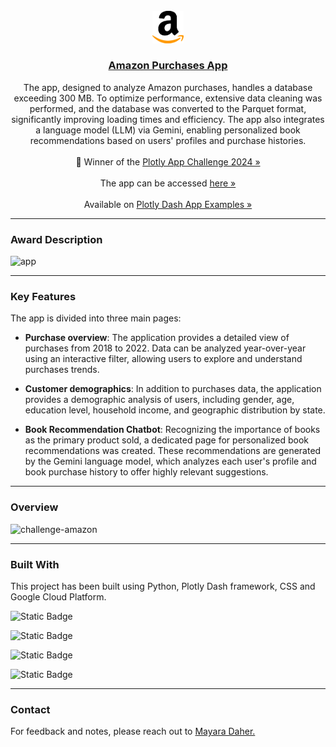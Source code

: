 <br/>
<div align="center">
  <a href="https://amazonchallenge-122629525979.southamerica-east1.run.app">
    <img src="assets/logos/favicon.svg" width="50px">
    <h3 align="center">Amazon Purchases App</h3>
  </a>
</div>

<div align="center">
    The app, designed to analyze Amazon purchases, handles a database exceeding 300 MB. To optimize performance, extensive data cleaning was performed, and the database was converted to the Parquet format, significantly improving loading times and efficiency. The app also integrates a language model (LLM) via Gemini, enabling personalized book recommendations based on users' profiles and purchase histories.
    <br/>
    <br/>
    🥇 Winner of the
    <a href="https://community.plotly.com/t/dash-club-16-autumn-app-challenge-figure-friday-improving-plotly-charts-component-and-app-of-the-month/87493" target="_blank">Plotly App Challenge 2024 »</a>
    <br/>
    <br/>
    The app can be accessed
    <a href="https://amazonchallenge-122629525979.southamerica-east1.run.app" target="_blank">here »</a>  
    <br/>
    <br/>
    Available on
    <a href="https://plotly.com/examples/" target="_blank">Plotly Dash App Examples »</a>
</div>

---

### Award Description

<img width="718" alt="app" src="https://github.com/user-attachments/assets/51184767-7140-4ee5-b8e7-d1a51022e9e8"> <br>

---

### Key Features

The app is divided into three main pages:
- **Purchase overview**: The application provides a detailed view of purchases from 2018 to 2022. Data can be analyzed year-over-year using an interactive filter, allowing users to explore and understand purchases trends.

- **Customer demographics**: In addition to purchases data, the application provides a demographic analysis of users, including gender, age, education level, household income, and geographic distribution by state.

- **Book Recommendation Chatbot**: Recognizing the importance of books as the primary product sold, a dedicated page for personalized book recommendations was created. These recommendations are generated by the Gemini language model, which analyzes each user's profile and book purchase history to offer highly relevant suggestions.

---

### Overview

![challenge-amazon](https://github.com/user-attachments/assets/7b06fdcc-087b-4fb8-b398-8a8ef97a84fa)

---

### Built With

<span style="font-weight: normal;">This project has been built using Python, Plotly Dash framework, CSS and Google Cloud Platform.

![Static Badge](https://img.shields.io/badge/Python-3670A0?style=for-the-badge&logo=python&logoColor=ffdd54)

![Static Badge](https://img.shields.io/badge/Plotly-4E84C4?style=for-the-badge&logo=plotly&logoColor=white)

![Static Badge](https://img.shields.io/badge/CSS-239120?style=for-the-badge&logo=css3&logoColor=white)

![Static Badge](https://img.shields.io/badge/Google%20Cloud%20Platform-4285F4?style=for-the-badge&logo=google%20cloud&logoColor=white)

---

### Contact

<span style="font-weight: normal;">For feedback and notes, please reach out to <a href="https://www.linkedin.com/in/mayaradaher" target="_blank">Mayara Daher.</a>
